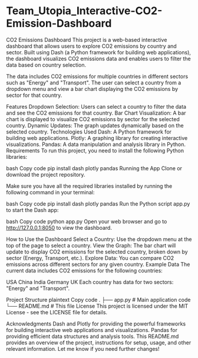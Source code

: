 # Team_Utopia_Interactive-CO2-Emission-Dashboard
CO2 Emissions Dashboard
This project is a web-based interactive dashboard that allows users to explore CO2 emissions by country and sector. Built using Dash (a Python framework for building web applications), the dashboard visualizes CO2 emissions data and enables users to filter the data based on country selection.

The data includes CO2 emissions for multiple countries in different sectors such as "Energy" and "Transport". The user can select a country from a dropdown menu and view a bar chart displaying the CO2 emissions by sector for that country.

Features
Dropdown Selection: Users can select a country to filter the data and see the CO2 emissions for that country.
Bar Chart Visualization: A bar chart is displayed to visualize CO2 emissions by sector for the selected country.
Dynamic Updates: The graph updates dynamically based on the selected country.
Technologies Used
Dash: A Python framework for building web applications.
Plotly: A graphing library for creating interactive visualizations.
Pandas: A data manipulation and analysis library in Python.
Requirements
To run this project, you need to install the following Python libraries:

bash
Copy code
pip install dash plotly pandas
Running the App
Clone or download the project repository.

Make sure you have all the required libraries installed by running the following command in your terminal:

bash
Copy code
pip install dash plotly pandas
Run the Python script app.py to start the Dash app:

bash
Copy code
python app.py
Open your web browser and go to http://127.0.0.1:8050 to view the dashboard.

How to Use the Dashboard
Select a Country: Use the dropdown menu at the top of the page to select a country.
View the Graph: The bar chart will update to display CO2 emissions for the selected country, broken down by sector (Energy, Transport, etc.).
Explore Data: You can compare CO2 emissions across different sectors for any given country.
Example Data
The current data includes CO2 emissions for the following countries:

USA
China
India
Germany
UK
Each country has data for two sectors: "Energy" and "Transport".

Project Structure
plaintext
Copy code
.
├── app.py                # Main application code
└── README.md             # This file
License
This project is licensed under the MIT License - see the LICENSE file for details.

Acknowledgments
Dash and Plotly for providing the powerful frameworks for building interactive web applications and visualizations.
Pandas for providing efficient data structures and analysis tools.
This README.md provides an overview of the project, instructions for setup, usage, and other relevant information. Let me know if you need further changes!





